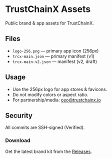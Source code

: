# TrustChainX Assets

Public brand & app assets for TrustChainX.

## Files
- `logo-256.png` — primary app icon (256px)
- `trcx-main.json` — primary manifest (v1)
- `trcx-main-v2.json` — manifest (v2, draft)

## Usage
- Use the 256px logo for app stores & favicons.
- Do not modify colors or aspect ratio.
- For partnership/media: ceo@trustchainx.io

## Security
All commits are SSH-signed (Verified).
### Download
Get the latest brand kit from the [Releases](../../releases/latest).
